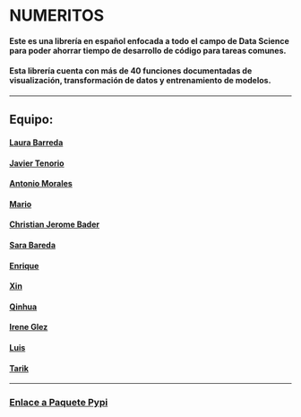 # NUMERITOS

#### Este es una librería en español enfocada a todo el campo de Data Science para poder ahorrar tiempo de desarrollo de código para tareas comunes.

#### Esta librería cuenta con más de 40 funciones documentadas de visualización, transformación de datos y entrenamiento de modelos.

-----

## Equipo:

#### [Laura Barreda](https://github.com/lauragreemko)
#### [Javier Tenorio](https://github.com/75Engel)
#### [Antonio Morales](https://github.com/Toni2Morales)
#### [Mario](https://github.com/Masara00)
#### [Christian Jerome Bader](https://github.com/jeromebader)
#### [Sara Bareda](saradevera)
#### [Enrique](https://github.com/EnriRuRu)
#### [Xin](xyaimao)
#### [Qinhua](https://github.com/qinghua03)
#### [Irene Glez](https://github.com/irene-glez)
#### [Luis](https://github.com/lumivalsa)
#### [Tarik](https://github.com/tarikelhannach)

----
### [Enlace a Paquete Pypi]()